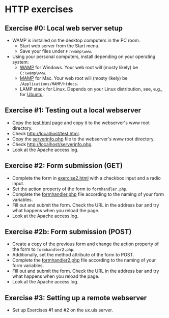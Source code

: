 # HTTP exercises

## Exercise #0: Local web server setup

  - WAMP is installed on the desktop computers in the PC room.
    * Start web server from the Start menu.
    * Save your files under `F:\wamp\www`.
  - Using your personal computers, install depending on your operating system:
    * [WAMP](http://www.wampserver.com/en/) for Windows. Your web root will (mosty likely) be `C:\wamp\www`.
    * [MAMP](https://www.mamp.info/en/) for Mac. Your web root will (mosty likely) be `/Applications/MAMP/htdocs`.
    * LAMP stack for Linux. Depends on your Linux distribution, see, e.g., for [Ubuntu](http://howtoubuntu.org/how-to-install-lamp-on-ubuntu).


## Exercise #1: Testing out a local webserver

  - Copy the [test.html](test.html) page and copy it to the webserver's www root directory.
  - Check [http://localhost/test.html](http://localhost/test.html).
  - Copy the [serverinfo.php](serverinfo.php) file to the webserver's www root directory.
  - Check [http://localhost/serverinfo.php](http://localhost/serverinfo.php).
  - Look at the Apache access log.


## Exercise #2: Form submission (GET)

  - Complete the form in [exercise2.html](exercise2.html) with a checkbox input and a radio input.
  - Set the action property of the form to `formhandler.php`.
  - Complete the [formhandler.php](formhandler.php) file according to the naming of your form variables.
  - Fill out and submit the form. Check the URL in the address bar and try what happens when you reload the page.
  - Look at the Apache access log.


## Exercise #2b: Form submission (POST)

  - Create a copy of the previous form and change the action property of the form to `formhandler2.php`.
  - Additionally, set the method attribute of the form to POST.
  - Complete the [formhandler2.php](formhandler2.php) file according to the naming of your form variables.
  - Fill out and submit the form. Check the URL in the address bar and try what happens when you reload the page.
  - Look at the Apache access log.


## Exercise #3: Setting up a remote webserver

  - Set up Exercises #1 and #2 on the ux.uis server.
